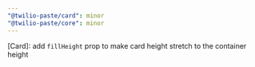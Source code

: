 ```yaml
---
"@twilio-paste/card": minor
"@twilio-paste/core": minor
---
```


[Card]: add `fillHeight` prop to make card height stretch to the container height
